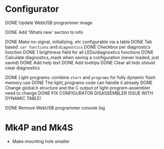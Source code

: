 
# Configurator

DONE Update WebUSB programmer image

DONE Add 'Whats new' section to info

DONE Make no-signal, initializing, etc configurable via a table
    DONE Tab based: `car functions` and `diagnostics`
    DONE Checkbox per diagnostics function
    DONE 1 brightness field for all LEDs/diagnostics functions
    DONE Calculate diagnostics_mask when saving a configuration (never loaded, just saved)
    DONE Add help text
    DONE Add tooltips
    DONE Clear all leds should clear diagnostics

DONE Light programs: combine `start` and `programs` for fully dynamic flash memory use
    DONE The light_programs code can handle it already
    DONE Change global.h structure and the C output of light-program-assembler need to change
    DONE FIX CONFIGURATOR DISASSEMBLER ISSUE WITH DYNAMIC TABLE!

DONE Remove WebUSB programmer console log


# Mk4P and Mk4S

* Make mounting hole smaller
